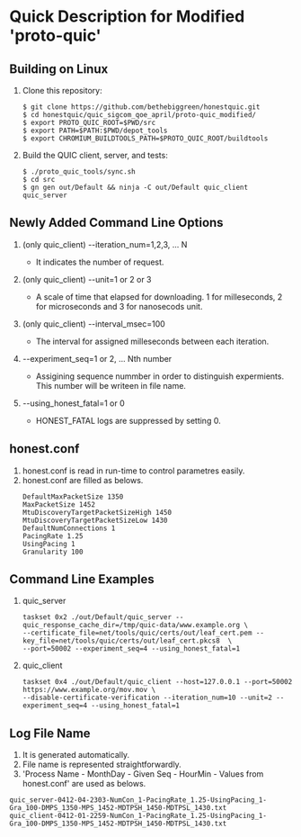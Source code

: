 Quick Description for Modified 'proto-quic'
===========================================

Building on Linux
-----------------

1. Clone this repository:
   ```
   $ git clone https://github.com/bethebiggreen/honestquic.git
   $ cd honestquic/quic_sigcom_qoe_april/proto-quic_modified/
   $ export PROTO_QUIC_ROOT=$PWD/src
   $ export PATH=$PATH:$PWD/depot_tools
   $ export CHROMIUM_BUILDTOOLS_PATH=$PROTO_QUIC_ROOT/buildtools
   ```

2. Build the QUIC client, server, and tests:
   ```
   $ ./proto_quic_tools/sync.sh
   $ cd src
   $ gn gen out/Default && ninja -C out/Default quic_client quic_server
   ```


Newly Added Command Line Options
--------------------------------
1. (only quic_client) --iteration_num=1,2,3, ... N
   - It indicates the number of request. 

2. (only quic_client) --unit=1 or 2 or 3
   - A scale of time that elapsed for downloading. 1 for milleseconds, 2 for microseconds and 3 for nanosecods unit.  

3. (only quic_client) --interval_msec=100
   - The interval for assigned milleseconds between each iteration. 

4. --experiment_seq=1 or 2, ... Nth number
   - Assigining sequence nummber in order to distinguish expermients. This number will be writeen in file name.
    
5. --using_honest_fatal=1 or 0
   - HONEST_FATAL logs are suppressed by setting 0.


honest.conf 
-----------
1. honest.conf is read in run-time to control parametres easily.
2. honest.conf are filled as belows.
   ```
   DefaultMaxPacketSize 1350
   MaxPacketSize 1452
   MtuDiscoveryTargetPacketSizeHigh 1450
   MtuDiscoveryTargetPacketSizeLow 1430
   DefaultNumConnections 1
   PacingRate 1.25
   UsingPacing 1
   Granularity 100
   ```


Command Line Examples
---------------------
1. quic_server
   ```
   taskset 0x2 ./out/Default/quic_server --quic_response_cache_dir=/tmp/quic-data/www.example.org \
   --certificate_file=net/tools/quic/certs/out/leaf_cert.pem --key_file=net/tools/quic/certs/out/leaf_cert.pkcs8  \
   --port=50002 --experiment_seq=4 --using_honest_fatal=1
   ```

2. quic_client
   ```
   taskset 0x4 ./out/Default/quic_client --host=127.0.0.1 --port=50002 https://www.example.org/mov.mov \
   --disable-certificate-verification --iteration_num=10 --unit=2 --experiment_seq=4 --using_honest_fatal=1
   ```
   
Log File Name
-------------
1. It is generated automatically.
2. File name is represented straightforwardly. 
3. 'Process Name - MonthDay - Given Seq - HourMin - Values from honest.conf' are used as belows.
```
quic_server-0412-04-2303-NumCon_1-PacingRate_1.25-UsingPacing_1-Gra_100-DMPS_1350-MPS_1452-MDTPSH_1450-MDTPSL_1430.txt
quic_client-0412-01-2259-NumCon_1-PacingRate_1.25-UsingPacing_1-Gra_100-DMPS_1350-MPS_1452-MDTPSH_1450-MDTPSL_1430.txt
```
